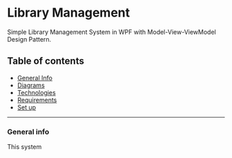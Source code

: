 
# Library Management

Simple Library Management System in WPF with Model-View-ViewModel Design Pattern.

## Table of contents
* [General Info](general-info)
* [Diagrams](diagrams)
* [Technologies](technologies)
* [Requirements](requirements)
* [Set up](setup)
***

### General info
This system 

